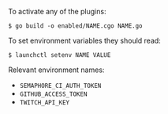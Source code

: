 To activate any of the plugins:

```
$ go build -o enabled/NAME.cgo NAME.go
```

To set environment variables they should read:

```
$ launchctl setenv NAME VALUE
```

Relevant environment names:

* `SEMAPHORE_CI_AUTH_TOKEN`
* `GITHUB_ACCESS_TOKEN`
* `TWITCH_API_KEY`
